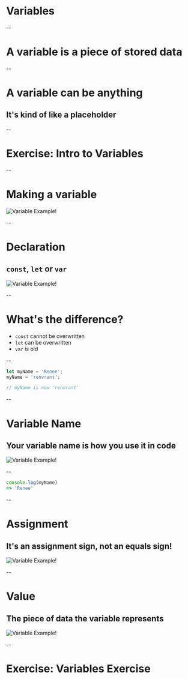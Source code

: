 # Variables

--

# A variable is a piece of stored data

--

# A variable can be anything
## It's kind of like a placeholder

--

# Exercise: Intro to Variables

--

# Making a variable

![Variable Example!](ASSETS_PATH/fundamentals/variables/variableanatomy.png)

--

# Declaration
## `const`, `let` or `var`

![Variable Example!](ASSETS_PATH/fundamentals/variables/variableanatomy.png)

--

# What's the difference?
- `const` cannot be overwritten
- `let` can be overwritten
- `var` is old

--

```js
let myName = 'Renee';
myName = 'renvrant';

// myName is now 'renvrant'
```

--

# Variable Name
## Your variable name is how you use it in code

![Variable Example!](ASSETS_PATH/fundamentals/variables/variableanatomy.png)

--

```js
console.log(myName)
=> 'Renee'
```

--

# Assignment
## It's an assignment sign, not an equals sign!

![Variable Example!](ASSETS_PATH/fundamentals/variables/variableanatomy.png)

--

# Value
## The piece of data the variable represents

![Variable Example!](ASSETS_PATH/fundamentals/variables/variableanatomy.png)

--

# Exercise: Variables Exercise
